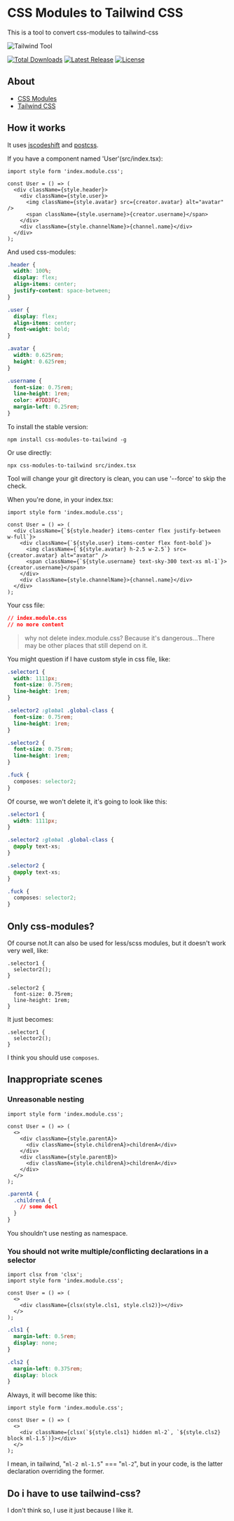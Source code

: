 # CSS Modules to Tailwind CSS

This is a tool to convert css-modules to tailwind-css

<p>
  <img src="./logo.svg" alt="Tailwind Tool">
</p>
<p>
    <a href="https://www.npmjs.com/package/css-modules-to-tailwind"><img src="https://img.shields.io/npm/dm/css-modules-to-tailwind?style=flat-square" alt="Total Downloads"></a>
    <a href="https://www.npmjs.com/package/css-modules-to-tailwind"><img src="https://img.shields.io/bundlephobia/minzip/css-modules-to-tailwind?style=flat-square" alt="Latest Release"></a>
    <a href="https://github.com/shiyangzhaoa/css-modules-to-tailwind/blob/main/LICENSE"><img src="https://img.shields.io/npm/l/image-editor-little?style=flat-square" alt="License"></a>
</p>

## About

  - [CSS Modules](https://github.com/css-modules/css-modules)
  - [Tailwind CSS](https://tailwindcss.com/)

## How it works

It uses [jscodeshift](https://github.com/facebook/jscodeshift) and [postcss](https://github.com/postcss/postcss).

If you have a component named 'User'(src/index.tsx):
```tsx
import style form 'index.module.css';

const User = () => (
  <div className={style.header}>
    <div className={style.user}>
      <img className={style.avatar} src={creator.avatar} alt="avatar" />
      <span className={style.username}>{creator.username}</span>
    </div>
    <div className={style.channelName}>{channel.name}</div>
  </div>
);
```
And used css-modules:
```css
.header {
  width: 100%;
  display: flex;
  align-items: center;
  justify-content: space-between;
}

.user {
  display: flex;
  align-items: center;
  font-weight: bold;
}

.avatar {
  width: 0.625rem;
  height: 0.625rem;
}

.username {
  font-size: 0.75rem;
  line-height: 1rem;
  color: #7DD3FC;
  margin-left: 0.25rem;
}
```

To install the stable version:

  ```shell
  npm install css-modules-to-tailwind -g
  ```

Or use directly:

  ```shell
  npx css-modules-to-tailwind src/index.tsx
  ```

Tool will change your git directory is clean, you can use '--force' to skip the check.

When you're done, in your index.tsx:

```tsx
import style form 'index.module.css';

const User = () => (
  <div className={`${style.header} items-center flex justify-between w-full`}>
    <div className={`${style.user} items-center flex font-bold`}>
      <img className={`${style.avatar} h-2.5 w-2.5`} src={creator.avatar} alt="avatar" />
      <span className={`${style.username} text-sky-300 text-xs ml-1`}>{creator.username}</span>
    </div>
    <div className={style.channelName}>{channel.name}</div>
  </div>
);
```

Your css file:

```css
// index.module.css
// no more content
```

> why not delete index.module.css? Because it's dangerous...There may be other places that still depend on it.

You might question if I have custom style in css file, like:

```css
.selector1 {
  width: 1111px;
  font-size: 0.75rem;
  line-height: 1rem;
}

.selector2 :global .global-class {
  font-size: 0.75rem;
  line-height: 1rem;
}

.selector2 {
  font-size: 0.75rem;
  line-height: 1rem;
}

.fuck {
  composes: selector2;
}
```

Of course, we won't delete it, it's going to look like this:

```css
.selector1 {
  width: 1111px;
}

.selector2 :global .global-class {
  @apply text-xs;
}

.selector2 {
  @apply text-xs;
}

.fuck {
  composes: selector2;
}
```

## Only css-modules?

Of course not.It can also be used for less/scss modules, but it doesn't work very well, like:

```less
.selector1 {
  selector2();
}

.selector2 {
  font-size: 0.75rem;
  line-height: 1rem;
}
```

It just becomes:

```less
.selector1 {
  selector2();
}
```

I think you should use `composes`.

## Inappropriate scenes

### Unreasonable nesting

```tsx
import style form 'index.module.css';

const User = () => (
  <>
    <div className={style.parentA}>
      <div className={style.childrenA}>childrenA</div>
    </div>
    <div className={style.parentB}>
      <div className={style.childrenA}>childrenA</div>
    </div>
  </>
);
```
```css
.parentA {
  .childrenA {
    // some decl
  }
}
```
You shouldn't use nesting as namespace.

### You should not write multiple/conflicting declarations in a selector

```tsx
import clsx from 'clsx';
import style form 'index.module.css';

const User = () => (
  <>
    <div className={clsx(style.cls1, style.cls2)}></div>
  </>
);
```
```css
.cls1 {
  margin-left: 0.5rem;
  display: none;
}

.cls2 {
  margin-left: 0.375rem;
  display: block
}
```
Always, it will become like this:
```tsx
import style form 'index.module.css';

const User = () => (
  <>
    <div className={clsx(`${style.cls1} hidden ml-2`, `${style.cls2} block ml-1.5`)}></div>
  </>
);
```

I mean, in tailwind, "`ml-2 ml-1.5`" === "`ml-2`", but in your code, is the latter declaration overriding the former.

## Do i have to use tailwind-css?

I don't think so, I use it just because I like it.
